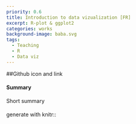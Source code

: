 ```yaml
---
priority: 0.6
title: Introduction to data vizualization [FR]
excerpt: R-plot & ggplot2
categories: works
background-image: baba.svg
tags:
  - Teaching
  - R
  - Data viz
---
```

##Github icon and link





#### Summary

Short summary


####

generate with knitr::